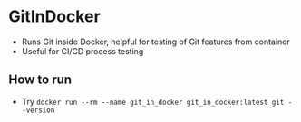 # GitInDocker
- Runs Git inside Docker, helpful for testing of Git features from container
- Useful for CI/CD process testing

## How to run
- Try `docker run --rm --name git_in_docker git_in_docker:latest git --version`
